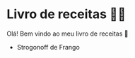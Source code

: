 #  Livro de receitas :man_cook:

Olá! Bem vindo ao meu livro de receitas :wave:

- Strogonoff de Frango

  

